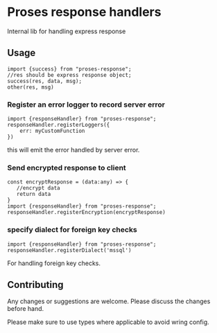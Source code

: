 # Proses response handlers
Internal lib for handling express response
## Usage

```
import {success} from "proses-response";
//res should be express response object;
success(res, data, msg);
other(res, msg)
```


### Register an error logger to record server error

```
import {responseHandler} from "proses-response";
responseHandler.registerLoggers({
    err: myCustomFunction
})
```
this will emit the error handled by server error.


### Send encrypted response to client
```
const encryptResponse = (data:any) => {
   //encrypt data
   return data
}
import {responseHandler} from "proses-response";
responseHandler.registerEncryption(encryptResponse)
```

### specify dialect for foreign key checks
```
import {responseHandler} from "proses-response";
responseHandler.registerDialect('mssql')
```
For handling foreign key checks.



## Contributing
Any changes or suggestions are welcome. Please discuss the changes before hand.

Please make sure to use types where applicable to avoid wring config.